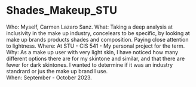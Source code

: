 # Shades_Makeup_STU
Who: Myself, Carmen Lazaro Sanz. 
What: Taking a deep analysis at inclusivity in the make up industry, concelears to be specific, by looking at make up brands products shades and composition. Paying close attention to lightness. 
Where: At STU - CIS 541 - My personal project for the term. 
Why: As a make up user with very light skin, I have noticed how many different options there are for my skintone and similar, and that there are fewer for dark skintones. I wanted to determine if it was an industry standrard or jus the make up brand I use.   
When: September - October 2023. 

